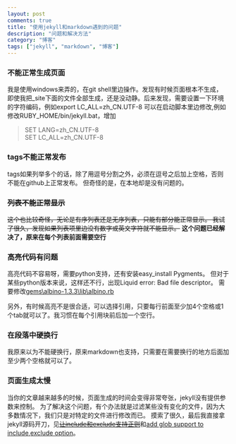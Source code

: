 ```yaml
---
layout: post
comments: true
title: "使用jekyll和markdown遇到的问题"
description: "问题和解决方法"
category: "博客"
tags: ["jekyll", "markdown", "博客"]
---
```


### 不能正常生成页面
我是使用windows来弄的，在git shell里边操作。发现有时候页面根本不生成，
即使我把_site下面的文件全部生成，还是没动静。后来发现，需要设置一下环境的字符编码，例如export LC_ALL=zh_CN.UTF-8
可以在启动脚本里边修改,例如修改RUBY_HOME/bin/jekyll.bat，增加
> SET LANG=zh_CN.UTF-8  
> SET LC_ALL=zh_CN.UTF-8


### tags不能正常发布
tags如果列举多个的话，除了用逗号分割之外，必须在逗号之后加上空格，否则不能在github上正常发布。
但奇怪的是，在本地却是没有问题的。

### <s>列表不能正常显示</s>
<s>这个也比较奇怪，无论是有序列表还是无序列表，只能有部分能正常显示。
我试了很久，发现如果列表项里边没有数字或英文字符就不能显示。</s>
**这个问题已经解决了，原来在每个列表前面需要空行**

### 高亮代码有问题
高亮代码不容易呀，需要python支持，还有安装easy_install Pygments。
但对于某些python版本来说，这样还不行，出现Liquid error: Bad file descriptor。
需要修改[gems\\albino-1.3.3\\lib\\albino.rb][1]

另外，有时候高亮不是很合适，可以选择引用，只要每行前面至少加4个空格或1个tab就可以了。我习惯在每个引用块前后加一个空行。

### 在段落中硬换行
我原来以为不能硬换行，原来markdown也支持，只需要在需要换行的地方后面加至少两个空格就可以了。

### 页面生成太慢
当你的文章越来越多的时候，页面生成的时间会变得非常夸张，jekyll没有提供参数来控制。
为了解决这个问题，有个办法就是过滤某些没有变化的文件，因为大多数情况下，我们只是对特定的文件进行修改而已。
摸索了很久，最后我直接拿jekyll源码开刀，见[<s>让include和exclude支持正则</s>][2]和[add glob support to include,exclude option][3]。

 [1]: https://gist.github.com/1185645
 [2]: https://github.com/mccxj/jekyll/commit/44822a252e2ce1142e3293f91285e0ced3ba2fe1
 [3]: https://github.com/mojombo/jekyll/pull/743

